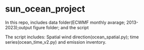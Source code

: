 # sun_ocean_project
In this repo, includes data folder(ECWMF monthly avarage; 2013-2023);output figure folder; and the script

The script includes: Spatial wind direction(ocean_spatial.py); time series(ocean_time_v2.py) and emission inventory.
